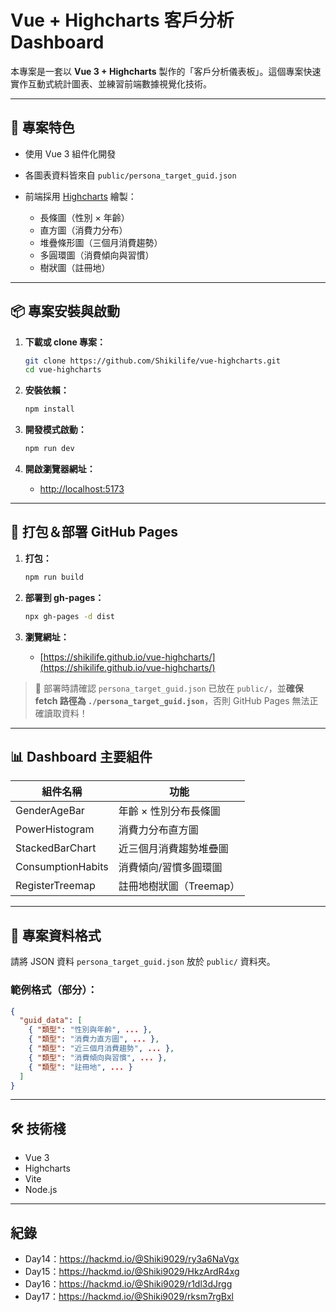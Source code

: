 # Vue + Highcharts 客戶分析 Dashboard

本專案是一套以 **Vue 3 + Highcharts** 製作的「客戶分析儀表板」。這個專案快速實作互動式統計圖表、並練習前端數據視覺化技術。

---

## 🚀 專案特色

* 使用 Vue 3 組件化開發
* 各圖表資料皆來自 `public/persona_target_guid.json`
* 前端採用 [Highcharts](https://www.highcharts.com/) 繪製：

  * 長條圖（性別 × 年齡）
  * 直方圖（消費力分布）
  * 堆疊條形圖（三個月消費趨勢）
  * 多圓環圖（消費傾向與習慣）
  * 樹狀圖（註冊地）


---

## 📦 專案安裝與啟動

1. **下載或 clone 專案：**

   ```bash
   git clone https://github.com/Shikilife/vue-highcharts.git
   cd vue-highcharts
   ```
2. **安裝依賴：**

   ```bash
   npm install
   ```
3. **開發模式啟動：**

   ```bash
   npm run dev
   ```
4. **開啟瀏覽器網址：**

   * [http://localhost:5173](http://localhost:5173)

---

## 🔧 打包＆部署 GitHub Pages

1. **打包：**

   ```bash
   npm run build
   ```
2. **部署到 gh-pages：**

   ```bash
   npx gh-pages -d dist
   ```
3. **瀏覽網址：**

   * [https://shikilife.github.io/vue-highcharts/](https://shikilife.github.io/vue-highcharts/)

> 🚩 部署時請確認 `persona_target_guid.json` 已放在 `public/`，並**確保 fetch 路徑為 `./persona_target_guid.json`**，否則 GitHub Pages 無法正確讀取資料！

---

## 📊 Dashboard 主要組件

| 組件名稱              | 功能              |
| ----------------- | --------------- |
| GenderAgeBar      | 年齡 × 性別分布長條圖    |
| PowerHistogram    | 消費力分布直方圖        |
| StackedBarChart   | 近三個月消費趨勢堆疊圖     |
| ConsumptionHabits | 消費傾向/習慣多圓環圖     |
| RegisterTreemap   | 註冊地樹狀圖（Treemap） |

---

## 📝 專案資料格式

請將 JSON 資料 `persona_target_guid.json` 放於 `public/` 資料夾。

### 範例格式（部分）：

```json
{
  "guid_data": [
    { "類型": "性別與年齡", ... },
    { "類型": "消費力直方圖", ... },
    { "類型": "近三個月消費趨勢", ... },
    { "類型": "消費傾向與習慣", ... },
    { "類型": "註冊地", ... }
  ]
}
```

---

## 🛠 技術棧

* Vue 3
* Highcharts
* Vite
* Node.js

---

## 紀錄
* Day14：https://hackmd.io/@Shiki9029/ry3a6NaVgx
* Day15：https://hackmd.io/@Shiki9029/HkzArdR4xg
* Day16：https://hackmd.io/@Shiki9029/r1dl3dJrgg
* Day17：https://hackmd.io/@Shiki9029/rksm7rgBxl



